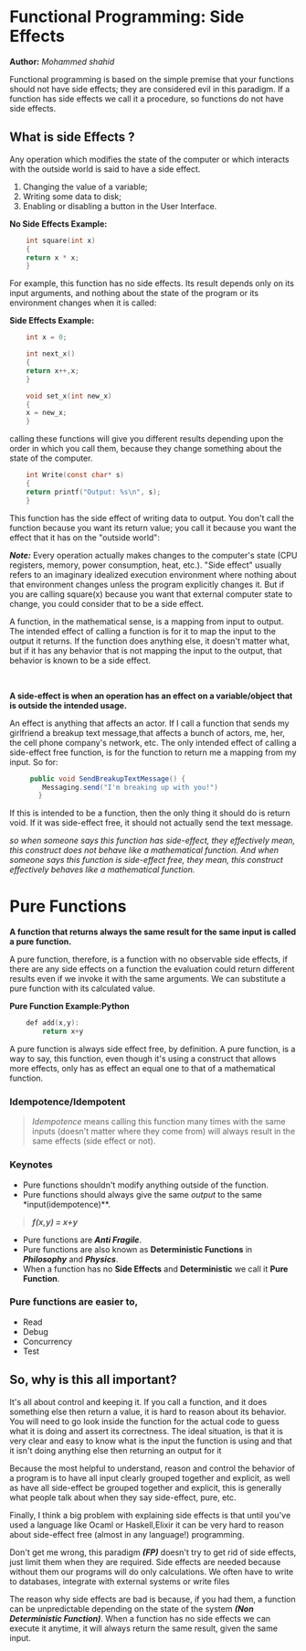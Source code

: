 Functional Programming: Side Effects
==============
**Author:** *Mohammed shahid*

Functional programming is based on the simple premise that your functions should not have side effects; they are considered evil in this paradigm. If a function has side effects we call it a procedure, so functions do not have side effects.

## What is side Effects ?

Any operation which modifies the state of the computer or which interacts with the outside world is said to have a side effect.
1. Changing the value of a variable;
2. Writing some data to disk;
3. Enabling or disabling a button in the User Interface.

**No Side Effects Example:**

```c
	int square(int x)
	{
	return x * x;
	}

```

For example, this function has no side effects. Its result depends only on its input arguments, and nothing about the state of the program or its environment changes when it is called:

**Side Effects Example:**

```c
	int x = 0;

	int next_x()
	{
	return x++,x;
	}

	void set_x(int new_x)
	{
	x = new_x;
	}

```
calling these functions will give you different results depending upon the order in which you call them, because they change something about the state of the computer.

```c
	int Write(const char* s) 
	{
	return printf("Output: %s\n", s);
	}

```

This function has the side effect of writing data to output. You don't call the function because you want its return value; you call it because you want the effect that it has on the "outside world":

***Note:***
Every operation actually makes changes to the computer's state (CPU registers, memory, power consumption, heat, etc.). "Side effect" usually refers to an imaginary idealized execution environment where nothing about that environment changes unless the program explicitly changes it. But if you are calling square(x) because you want that external computer state to change, you could consider that to be a side effect.

A function, in the mathematical sense, is a mapping from input to output. The intended effect of calling a function is for it to map the input to the output it returns. If the function does anything else, it doesn't matter what, but if it has any behavior that is not mapping the input to the output, that behavior is known to be a side effect.

<br>


**A side-effect is when an operation has an effect on a variable/object that is outside the intended usage.**

An effect is anything that affects an actor. If I call a function that sends my girlfriend a breakup text message,that affects a bunch of actors, me, her, the cell phone company's network, etc. The only intended effect of calling a side-effect free function, is for the function to return me a mapping from my input. So for:

```java
	 public void SendBreakupTextMessage() {
		Messaging.send("I'm breaking up with you!")
	   }

```
If this is intended to be a function, then the only thing it should do is return void. If it was side-effect free, it should not actually send the text message.

*so when someone says this function has side-effect, they effectively mean, this construct does not behave like a mathematical function. And when someone says this function is side-effect free, they mean, this construct effectively behaves like a mathematical function.*

# Pure Functions

**A function that returns always the same result for the same input is called a pure function.**

 A pure function, therefore, is a function with no observable side effects, if there are any side effects on a function the evaluation could return different results even if we invoke it with the same arguments. We can substitute a pure function with its calculated value.

**Pure Function Example:Python**

```c++
	def add(x,y):
		return x+y

```

A pure function is always side effect free, by definition. A pure function, is a way to say, this function, even though it's using a construct that allows more effects, only has as effect an equal one to that of a mathematical function.

### Idempotence/Idempotent
> *Idempotence* means calling this function many times with the same inputs (doesn't matter where they come from) will always result in the same effects (side effect or not).


### Keynotes
* Pure functions shouldn't modify anything outside of the function.
* Pure functions should always give the same *output* to the same *input(idempotence)**.
> ***f(x,y) = x+y***
* Pure functions are ***Anti Fragile***.
* Pure functions are also known as **Deterministic Functions** in ***Philosophy*** and ***Physics***.
* When a function has no **Side Effects** and **Deterministic** we call it **Pure Function**.

### Pure functions are easier to,
* Read
* Debug
* Concurrency
* Test
## So, why is this all important?

It's all about control and keeping it. If you call a function, and it does something else then return a value, it is hard to reason about its behavior. You will need to go look inside the function for the actual code to guess what it is doing and assert its correctness. The ideal situation, is that it is very clear and easy to know what is the input the function is using and that it isn't doing anything else then returning an output for it

Because the most helpful to understand, reason and control the behavior of a program is to have all input clearly grouped together and explicit, as well as have all side-effect be grouped together and explicit, this is generally what people talk about when they say side-effect, pure, etc.

Finally, 
I think a big problem with explaining side effects is that until you've used a language like Ocaml or Haskell,Elixir it can be very hard to reason about side-effect free (almost in any language!) programming.

Don't get me wrong, this paradigm ***(FP)*** doesn't try to get rid of side effects, just limit them when they are required. Side effects are needed because without them our programs will do only calculations. We often have to write to databases, integrate with external systems or write files

The reason why side effects are bad is because, if you had them, a function can be unpredictable depending on the state of the system ***(Non Deterministic Function)***. When a function has no side effects we can execute it anytime, it will always return the same result, given the same input.

